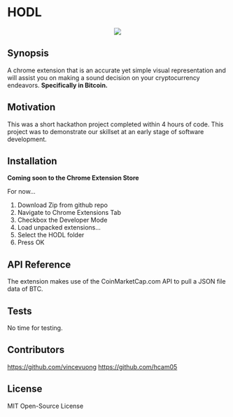 # HODL

<p align="center">
  <img src="https://github.com/vincevuong/HODL/blob/master/Images/btc_crazyCoaster.gif?raw=true">
</p>

## Synopsis

A chrome extension that is an accurate yet simple visual representation and will assist you on making a sound decision on your cryptocurrency endeavors. **Specifically in Bitcoin.**

## Motivation

This was a short hackathon project completed within 4 hours of code. This project was to demonstrate our skillset at an early stage of software development. 


## Installation

**Coming soon to the Chrome Extension Store**

For now...
1. Download Zip from github repo
2. Navigate to Chrome Extensions Tab
3. Checkbox the Developer Mode
4. Load unpacked extensions...
5. Select the HODL folder
6. Press OK

## API Reference

The extension makes use of the CoinMarketCap.com API to pull a JSON file data of BTC.

## Tests

No time for testing.

## Contributors

https://github.com/vincevuong
https://github.com/hcam05

## License

MIT Open-Source License

